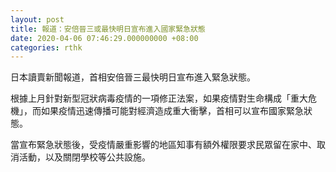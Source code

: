```yaml
---
layout: post
title: 報道：安倍晉三或最快明日宣布進入國家緊急狀態
date: 2020-04-06 07:46:29.000000000 +08:00
categories: rthk
---
```


日本讀賣新聞報道，首相安倍晉三最快明日宣布進入緊急狀態。

根據上月針對新型冠狀病毒疫情的一項修正法案，如果疫情對生命構成「重大危機」，而如果疫情迅速傳播可能對經濟造成重大衝擊，首相可以宣布國家緊急狀態。

當宣布緊急狀態後，受疫情嚴重影響的地區知事有額外權限要求民眾留在家中、取消活動，以及關閉學校等公共設施。
